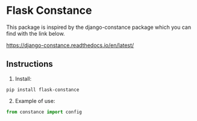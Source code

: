 # Flask Constance

This package is inspired by the django-constance package which you can find with the link below.

https://django-constance.readthedocs.io/en/latest/


## Instructions

1. Install:

```
pip install flask-constance
```

2. Example of use:

```python
from constance import config
```